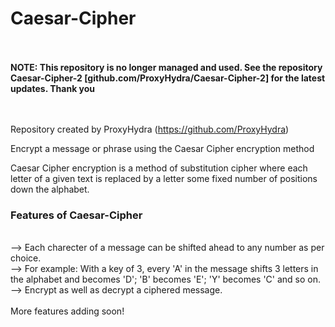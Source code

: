 # Caesar-Cipher

</br>
</br>
<b>NOTE: This repository is no longer managed and used. See the repository Caesar-Cipher-2 [github.com/ProxyHydra/Caesar-Cipher-2] for the latest updates. Thank you</b>

</br>
</br>
</br>

Repository created by ProxyHydra (https://github.com/ProxyHydra)

Encrypt a message or phrase using the Caesar Cipher encryption method 

Caesar Cipher encryption is a method of substitution cipher where each letter of a given text is replaced by a letter some fixed number of positions down the alphabet.

<h3>Features of Caesar-Cipher</h3></br>
--> Each charecter of a message can be shifted ahead to any number as per choice. </br>
--> For example: With a key of 3, every 'A' in the message shifts 3 letters in the alphabet and becomes 'D'; 'B' becomes 'E'; 'Y' becomes 'C' and so on.</br>
--> Encrypt as well as decrypt a ciphered message.</br>
</br>
More features adding soon!
